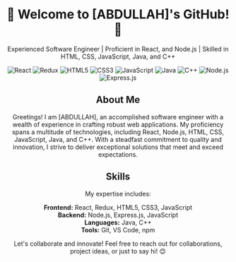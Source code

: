 <!-- Title -->
<h1 align="center">🚀 Welcome to [ABDULLAH]'s GitHub! 🚀</h1>

<!-- Description -->
<p align="center">Experienced Software Engineer | Proficient in React, and Node.js | Skilled in HTML, CSS, JavaScript, Java, and C++</p>

<!-- Languages & Tools -->
<p align="center">
  <img src="https://img.shields.io/badge/React-61DAFB?style=for-the-badge&logo=react&logoColor=white" alt="React">
  <img src="https://img.shields.io/badge/Redux-764ABC?style=for-the-badge&logo=redux&logoColor=white" alt="Redux">
  <img src="https://img.shields.io/badge/HTML5-E34F26?style=for-the-badge&logo=html5&logoColor=white" alt="HTML5">
  <img src="https://img.shields.io/badge/CSS3-1572B6?style=for-the-badge&logo=css3&logoColor=white" alt="CSS3">
  <img src="https://img.shields.io/badge/JavaScript-F7DF1E?style=for-the-badge&logo=javascript&logoColor=black" alt="JavaScript">
  <img src="https://img.shields.io/badge/Java-007396?style=for-the-badge&logo=java&logoColor=white" alt="Java">
  <img src="https://img.shields.io/badge/C++-00599C?style=for-the-badge&logo=c%2B%2B&logoColor=white" alt="C++">
  <img src="https://img.shields.io/badge/Node.js-339933?style=for-the-badge&logo=node.js&logoColor=white" alt="Node.js">
  <img src="https://img.shields.io/badge/Express.js-000000?style=for-the-badge&logo=express&logoColor=white" alt="Express.js">
</p>

<!-- About -->
<h2 align="center">About Me</h2>
<p align="center">Greetings! I am [ABDULLAH], an accomplished software engineer with a wealth of experience in crafting robust web applications. My proficiency spans a multitude of technologies, including React, Node.js, HTML, CSS, JavaScript, Java, and C++. With a steadfast commitment to quality and innovation, I strive to deliver exceptional solutions that meet and exceed expectations.</p>


<!-- Skills -->
<h2 align="center">Skills</h2>
<p align="center">My expertise includes:</p>
<p align="center">
  <strong>Frontend:</strong> React, Redux, HTML5, CSS3, JavaScript<br>
  <strong>Backend:</strong> Node.js, Express.js, JavaScript<br>
  <strong>Languages:</strong> Java, C++<br>
  <strong>Tools:</strong> Git, VS Code, npm
</p>

<!-- Footer -->
<p align="center">Let's collaborate and innovate! Feel free to reach out for collaborations, project ideas, or just to say hi! 😊</p>
